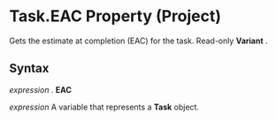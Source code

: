 
# Task.EAC Property (Project)

Gets the estimate at completion (EAC) for the task. Read-only  **Variant** .


## Syntax

 _expression_ . **EAC**

 _expression_ A variable that represents a **Task** object.

